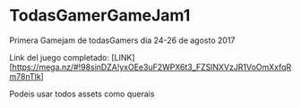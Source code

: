 # TodasGamerGameJam1
Primera Gamejam de todasGamers dia 24-26 de agosto 2017

Link del juego completado:  [LINK][https://mega.nz/#!98sinDZA!yxOEe3uF2WPX6t3_FZSlNXVzJR1VoOmXxfqRm78nTlk] 

Podeis usar todos assets como querais
